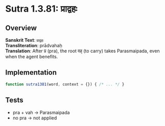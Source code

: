 # Sutra 1.3.81: प्राद्वहः

## Overview

**Sanskrit Text**: `प्राद्वहः`  
**Transliteration**: prādvahaḥ  
**Translation**: After प्र (pra), the root वह् (to carry) takes Parasmaipada, even when the agent benefits.

## Implementation

```javascript
function sutra1381(word, context = {}) { /* ... */ }
```

## Tests
- pra + vah → Parasmaipada
- no pra → not applied
